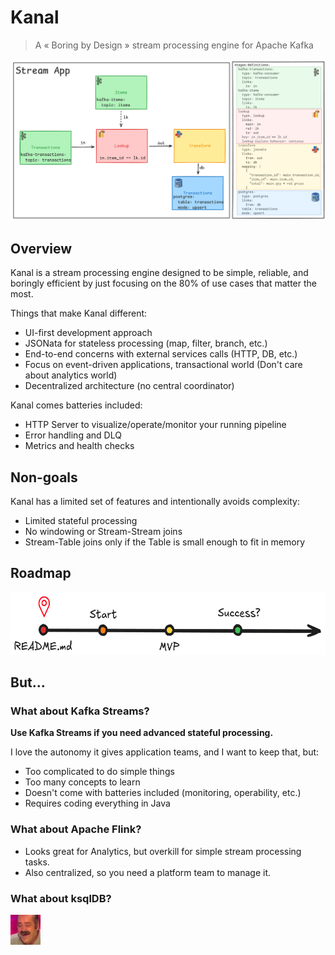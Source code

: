 # Kanal
> A « Boring by Design » stream processing engine for Apache Kafka

[![Kanal UI Screenshot](./docs/images/visual-editor.png)](./docs/images/visual-editor.png)

## Overview

Kanal is a stream processing engine designed to be simple, reliable, and boringly efficient by just focusing on the 80% of use cases that matter the most.


Things that make Kanal different:
- UI-first development approach
- JSONata for stateless processing (map, filter, branch, etc.)
- End-to-end concerns with external services calls (HTTP, DB, etc.)
- Focus on event-driven applications, transactional world (Don't care about analytics world)
- Decentralized architecture (no central coordinator)

Kanal comes batteries included:
- HTTP Server to visualize/operate/monitor your running pipeline
- Error handling and DLQ
- Metrics and health checks

## Non-goals

Kanal has a limited set of features and intentionally avoids complexity:
- Limited stateful processing
- No windowing or Stream-Stream joins
- Stream-Table joins only if the Table is small enough to fit in memory

## Roadmap
<img src="./docs/images/roadmap.png" height="100"/>

## But...

### What about Kafka Streams?
**Use Kafka Streams if you need advanced stateful processing.**

I love the autonomy it gives application teams, and I want to keep that, but:
- Too complicated to do simple things
- Too many concepts to learn
- Doesn't come with batteries included (monitoring, operability, etc.)
- Requires coding everything in Java

### What about Apache Flink?
- Looks great for Analytics, but overkill for simple stream processing tasks.
- Also centralized, so you need a platform team to manage it.

### What about ksqlDB?
<img src="./docs/images/issou.png" width="48"/>

